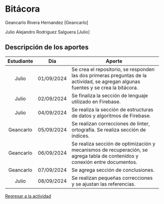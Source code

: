 # Bitácora

Geancarlo Rivera Hernandez [Geancarlo]

Julio Alejandro Rodríguez Salguera [Julio]

## Descripción de los aportes

| Estudiante|     Día    | Aporte
|   :---:   |    :---:   | -----------
|   Julio   | 01/09/2024 | Se crea el repositorio, se responden las dos primeras preguntas de la actividad, se agregan algunas fuentes y se crea la bitácora.
|   Julio   | 02/09/2024 | Se finaliza la sección de lenguaje utilizado en Firebase.
|   Julio   | 04/09/2024 | Se realiza la sección de estructuras de datos y algoritmos de Firebase.
| Geancarlo | 05/09/2024 | Se realizan correcciones de linter, ortografía. Se realiza sección de índices.
| Geancarlo | 06/09/2024 | Se realiza sección de optimización y mecanismos de recuperación, se agrega tabla de contenidos y conexión entre documentos.
| Geancarlo | 07/09/2024 | Se agrega sección de conclusiones.
|   Julio   | 08/09/2024 | Se realizan pequeñas correcciones y se ajustan las referencias.

[Regresar a la actividad](../FirebaseRealtimeDatabase.md)
